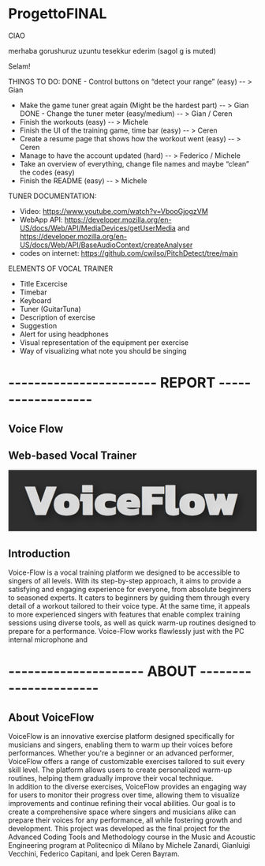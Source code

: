 # ProgettoFINAL

CIAO

merhaba 
gorushuruz
uzuntu
tesekkur ederim (sagol g is muted)

Selam!


THINGS TO DO:
 DONE - Control buttons on “detect your range” (easy)   -- > Gian
 - Make the game tuner great again (Might be the hardest part) -- > Gian
 DONE - Change the tuner meter (easy/medium)  -- > Gian / Ceren
 - Finish the workouts (easy) -- > Michele
 - Finish the UI of the training game, time bar (easy) -- > Ceren
 - Create a resume page that shows how the workout went (easy) -- > Ceren 
 - Manage to have the account updated (hard) -- > Federico / Michele
 - Take an overview of everything, change file names and maybe “clean” the codes (easy)
 - Finish the README (easy) -- > Michele

TUNER DOCUMENTATION:
- Video: https://www.youtube.com/watch?v=VbooGjogzVM
- WebApp API: https://developer.mozilla.org/en-US/docs/Web/API/MediaDevices/getUserMedia and https://developer.mozilla.org/en-US/docs/Web/API/BaseAudioContext/createAnalyser
- codes on internet: https://github.com/cwilso/PitchDetect/tree/main





ELEMENTS OF VOCAL TRAINER

* Title Excercise
* Timebar
* Keyboard
* Tuner (GuitarTuna)
* Description of exercise
* Suggestion
* Alert for using headphones
* Visual representation of the equipment per exercise
* Way of visualizing what note you should be singing







# ----------------------- REPORT ------------------

## Voice Flow
## Web-based Vocal Trainer

![Logo](images/logo.png)

## Introduction

Voice-Flow is a vocal training platform we designed to be accessible to singers of all levels. With its step-by-step approach, it aims to provide a satisfying and engaging experience for everyone, from absolute beginners to seasoned experts. It caters to beginners by guiding them through every detail of a workout tailored to their voice type. At the same time, it appeals to more experienced singers with features that enable complex training sessions using diverse tools, as well as quick warm-up routines designed to prepare for a performance.
Voice-Flow works flawlessly just with the PC internal microphone and


# --------------------- ABOUT ----------------------
## About VoiceFlow

VoiceFlow is an innovative exercise platform designed specifically for musicians and singers, enabling them to warm up their voices before performances. Whether you're a beginner or an advanced performer, VoiceFlow offers a range of customizable exercises tailored to suit every skill level. The platform allows users to create personalized warm-up routines, helping them gradually improve their vocal technique.            
In addition to the diverse exercises, VoiceFlow provides an engaging way for users to monitor their progress over time, allowing them to visualize improvements and continue refining their vocal abilities. Our goal is to create a comprehensive space where singers and musicians alike can prepare their voices for any performance, all while fostering growth and development.
This project was developed as the final project for the Advanced Coding Tools and Methodology course in the Music and Acoustic Engineering program at Politecnico di Milano by Michele Zanardi, Gianluigi Vecchini, Federico Capitani, and İpek Ceren Bayram.
